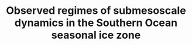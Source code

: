 ---
title: "Observed regimes of submesoscale dynamics in the Southern Ocean seasonal ice zone"
citation: "Prend, C.J., Swart, S., Stewart., A.L., **du Plessis, M.D.,** Manuscharyan, G.E., and Thompson, A.F., 2025. Observed regimes of submesoscale dynamics in the Southern Ocean seasonal ice zone. Nature Communications.16 (8334)."
doi: "https://doi.org/10.1038/s41467-025-63775-7"
category: manuscripts
---